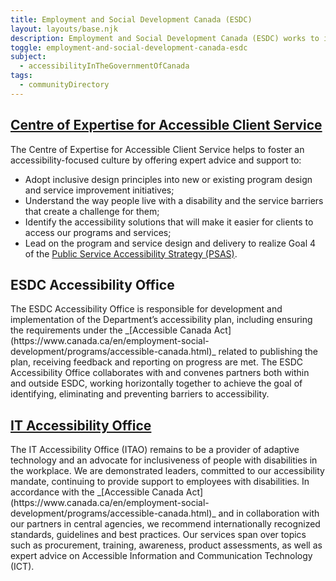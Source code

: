 ```yaml
---
title: Employment and Social Development Canada (ESDC)
layout: layouts/base.njk
description: Employment and Social Development Canada (ESDC) works to improve the standard of living and quality of life for all Canadians. We do this by promoting a labour force that is highly skilled. We also promote an efficient and inclusive labour market. ESDC has multiple teams working in digital accessibility with the goal of creating a barrier free environment for Canadians and employees!
toggle: employment-and-social-development-canada-esdc
subject:
  - accessibilityInTheGovernmentOfCanada
tags:
  - communityDirectory
---
```


<div class="row wb-eqht">
	<div class="col-md-6">
		<h2 class="h3"><a href="https://ceacs-cesca.github.io">Centre of Expertise for Accessible Client Service</a></h2>
The Centre of Expertise for Accessible Client Service helps to foster an accessibility-focused culture by offering expert advice and support to:

- Adopt inclusive design principles into new or existing program design and service improvement initiatives;
- Understand the way people live with a disability and the service barriers that create a challenge for them;
- Identify the accessibility solutions that will make it easier for clients to access our programs and services;
- Lead on the program and service design and delivery to realize Goal 4 of the [Public Service Accessibility Strategy (PSAS)](https://www.canada.ca/en/government/publicservice/wellness-inclusion-diversity-public-service/diversity-inclusion-public-service/accessibility-public-service/accessibility-strategy-public-service-toc.html).
</div>
<div class="col-md-6">
<h2 class="h3">ESDC Accessibility Office</h2>
The ESDC Accessibility Office is responsible for development and implementation of the Department’s accessibility plan, including ensuring the requirements under the _[Accessible Canada Act](https://www.canada.ca/en/employment-social-development/programs/accessible-canada.html)_ related to publishing the plan, receiving feedback and reporting on progress are met. The ESDC Accessibility Office collaborates with and convenes partners both within and outside ESDC, working horizontally together to achieve the goal of identifying, eliminating and preventing barriers to accessibility.
</div>
<div class="col-md-6">
<h2 class="h3"><a href="https://bati-itao.github.io">IT Accessibility Office</a></h2>
The IT Accessibility Office (ITAO) remains to be a provider of adaptive technology and an advocate for inclusiveness of people with disabilities in the workplace. We are demonstrated leaders, committed to our accessibility mandate, continuing to provide support to employees with disabilities. In accordance with the _[Accessible Canada Act](https://www.canada.ca/en/employment-social-development/programs/accessible-canada.html)_ and in collaboration with our partners in central agencies, we recommend internationally recognized standards, guidelines and best practices. Our services span over topics such as procurement, training, awareness, product assessments, as well as expert advice on Accessible Information and Communication Technology (ICT).
</div>
</div>
